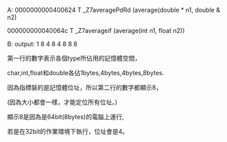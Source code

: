 A:
0000000000400624 T _Z7averagePdRd (average(double * n1, double & n2)


000000000040064c T _Z7averageif  (average(int n1, float n2))


B:
output:
1 8
4 8
4 8
8 8

第一行的數字表示各個type所佔用的記憶體空間，

char,int,float和double各佔1bytes,4bytes,4bytes,8bytes.

因為指標裝的是記憶體位址，所以第二行的數字都顯示8，

(因為大小都會一樣，才能定位所有位址。)

顯示8是因為是64bit(8bytes)的電腦上運行,

若是在32bit的作業環境下執行，位址會是4。
